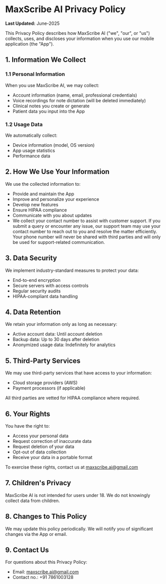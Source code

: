 # MaxScribe AI Privacy Policy

**Last Updated:** June-2025

This Privacy Policy describes how MaxScribe AI ("we", "our", or "us") collects, uses, and discloses your information when you use our mobile application (the "App").

## 1. Information We Collect

### 1.1 Personal Information
When you use MaxScribe AI, we may collect:
- Account information (name, email, professional credentials)
- Voice recordings for note dictation (will be deleted immediately)
- Clinical notes you create or generate
- Patient data you input into the App

### 1.2 Usage Data
We automatically collect:
- Device information (model, OS version)
- App usage statistics
- Performance data

## 2. How We Use Your Information

We use the collected information to:
- Provide and maintain the App
- Improve and personalize your experience
- Develop new features
- Ensure HIPAA compliance
- Communicate with you about updates
- We collect your contact number to assist with customer support. If you submit a query or encounter any issue, our support team may use your contact number to reach out to you and resolve the matter efficiently. Your phone number will never be shared with third parties and will only be used for support-related communication.

## 3. Data Security

We implement industry-standard measures to protect your data:
- End-to-end encryption
- Secure servers with access controls
- Regular security audits
- HIPAA-compliant data handling

## 4. Data Retention

We retain your information only as long as necessary:
- Active account data: Until account deletion
- Backup data: Up to 30 days after deletion
- Anonymized usage data: Indefinitely for analytics

## 5. Third-Party Services

We may use third-party services that have access to your information:
- Cloud storage providers (AWS)
- Payment processors (if applicable)

All third parties are vetted for HIPAA compliance where required.

## 6. Your Rights

You have the right to:
- Access your personal data
- Request correction of inaccurate data
- Request deletion of your data
- Opt-out of data collection
- Receive your data in a portable format

To exercise these rights, contact us at maxscribe.ai@gmail.com

## 7. Children's Privacy

MaxScribe AI is not intended for users under 18. We do not knowingly collect data from children.

## 8. Changes to This Policy

We may update this policy periodically. We will notify you of significant changes via the App or email.

## 9. Contact Us

For questions about this Privacy Policy:
- Email: maxscribe.ai@gmail.com
- Contact no.: +91 7861003128
